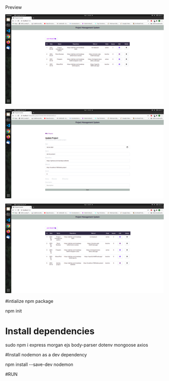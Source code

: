 

Preview

![alt text](./image0.png)

![alt text](./image1.png)

![alt text](./image2.png)

#intialize npm package

npm init

# Install dependencies

sudo npm i express morgan ejs body-parser dotenv mongoose axios

#Install nodemon as a dev dependency

npm install --save-dev nodemon

#RUN
